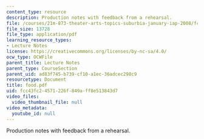 ```yaml
---
content_type: resource
description: Production notes with feedback from a rehearsal.
file: /courses/21m-873-theater-arts-topics-suburbia-january-iap-2008/fcc43fc24571226f849aff8e513843d7_food.pdf
file_size: 13728
file_type: application/pdf
learning_resource_types:
- Lecture Notes
license: https://creativecommons.org/licenses/by-nc-sa/4.0/
ocw_type: OCWFile
parent_title: Lecture Notes
parent_type: CourseSection
parent_uid: ad83f745-b739-cf10-a1ec-36adcec298c9
resourcetype: Document
title: food.pdf
uid: fcc43fc2-4571-226f-849a-ff8e513843d7
video_files:
  video_thumbnail_file: null
video_metadata:
  youtube_id: null
---
```

Production notes with feedback from a rehearsal.